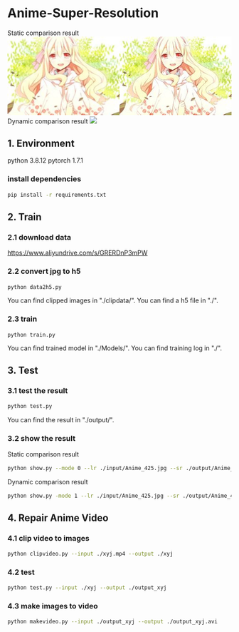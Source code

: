 # Anime-Super-Resolution
Static comparison result 
![](./doc/res_static.jpg)
Dynamic comparison result
![](./doc/res_dynamic.gif)
## 1. Environment
python 3.8.12
pytorch 1.7.1
### install dependencies
```bash
pip install -r requirements.txt
```
## 2. Train
### 2.1 download data
https://www.aliyundrive.com/s/GRERDnP3mPW
### 2.2 convert jpg to h5
```bash
python data2h5.py
```
You can find clipped images in "./clipdata/".
You can find a h5 file in "./".
### 2.3 train
```
python train.py
```
You can find trained model in "./Models/".
You can find training log in "./".
## 3. Test
### 3.1 test the result
```bash
python test.py
```
You can find the result in "./output/".
### 3.2 show the result
Static comparison result
```bash
python show.py --mode 0 --lr ./input/Anime_425.jpg --sr ./output/Anime_425.jpg
```
Dynamic comparison result
```bash
python show.py -mode 1 --lr ./input/Anime_425.jpg --sr ./output/Anime_425.jpg
```
## 4. Repair Anime Video
### 4.1 clip video to images
```bash
python clipvideo.py --input ./xyj.mp4 --output ./xyj
```
### 4.2 test
```bash
python test.py --input ./xyj --output ./output_xyj
```
### 4.3 make images to video
```bash
python makevideo.py --input ./output_xyj --output ./output_xyj.avi
```
